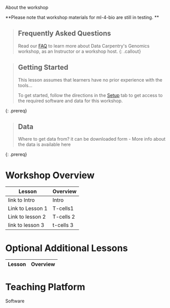 ---
---

About the workshop

**Please note that workshop materials for ml-4-bio are still in testing. **


> ## Frequently Asked Questions
> Read our [FAQ](/genomics-workshop/faq/) to learn more about Data Carpentry's Genomics workshop, as an Instructor or a workshop host.
{: .callout}

> ## Getting Started
>
> This lesson assumes that learners have no prior experience with the tools...
> 
> To get started, follow the directions in the [Setup](setup.html) tab to 
> get access to the required software and data for this workshop.
> 
{: .prereq}

> ## Data
> 
> Where to get data from? it can be downloaded form - More info about the data is available here
>
{: .prereq} 

# Workshop Overview 

| Lesson    | Overview |
| ------- | ---------- |
| link to Intro | Intro|
| Link to Lesson 1 |  T-cells1|
|Link to lesson 2| T-cells 2 |
|link to lesson 3 | t-cells 3

# Optional Additional Lessons

| Lesson | Overview |
| ------- | -------- |


# Teaching Platform
Software


